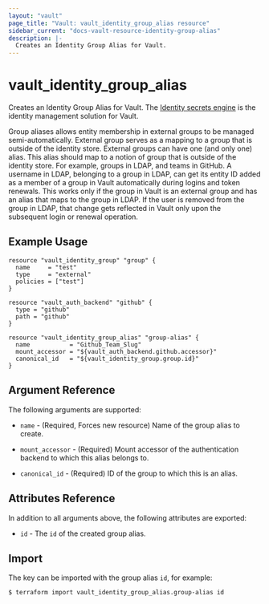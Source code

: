 ```yaml
---
layout: "vault"
page_title: "Vault: vault_identity_group_alias resource"
sidebar_current: "docs-vault-resource-identity-group-alias"
description: |-
  Creates an Identity Group Alias for Vault.
---
```


# vault\_identity\_group\_alias

Creates an Identity Group Alias for Vault. The [Identity secrets engine](https://www.vaultproject.io/docs/secrets/identity/index.html) is the identity management solution for Vault.

Group aliases allows entity membership in external groups to be managed semi-automatically. External group serves as a mapping to a group that is outside of the identity store. External groups can have one (and only one) alias. This alias should map to a notion of group that is outside of the identity store. For example, groups in LDAP, and teams in GitHub. A username in LDAP, belonging to a group in LDAP, can get its entity ID added as a member of a group in Vault automatically during logins and token renewals. This works only if the group in Vault is an external group and has an alias that maps to the group in LDAP. If the user is removed from the group in LDAP, that change gets reflected in Vault only upon the subsequent login or renewal operation.

## Example Usage

```hcl
resource "vault_identity_group" "group" {
  name     = "test"
  type     = "external"
  policies = ["test"]
}

resource "vault_auth_backend" "github" {
  type = "github"
  path = "github"
}

resource "vault_identity_group_alias" "group-alias" {
  name           = "Github_Team_Slug"
  mount_accessor = "${vault_auth_backend.github.accessor}"
  canonical_id   = "${vault_identity_group.group.id}"
}
```

## Argument Reference

The following arguments are supported:

* `name` - (Required, Forces new resource) Name of the group alias to create.

* `mount_accessor` - (Required) Mount accessor of the authentication backend to which this alias belongs to.

* `canonical_id` - (Required) ID of the group to which this is an alias.

## Attributes Reference

In addition to all arguments above, the following attributes are exported:

* `id` - The `id` of the created group alias.

## Import

The key can be imported with the group alias `id`, for example:

```
$ terraform import vault_identity_group_alias.group-alias id
```
